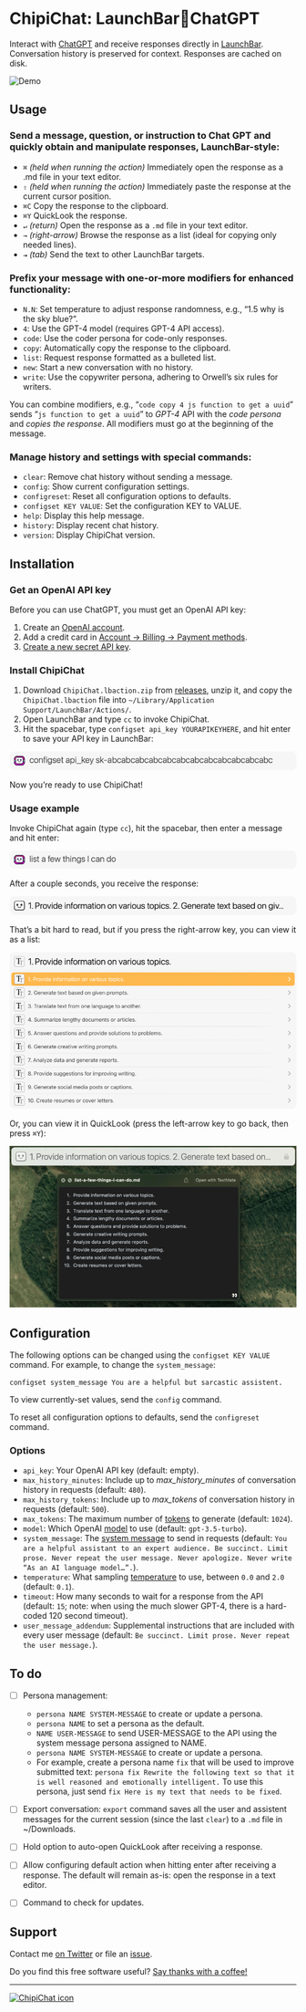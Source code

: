 # ChipiChat: LaunchBar🥂ChatGPT

Interact with [ChatGPT](https://chat.openai.com/chat) and receive responses directly in [LaunchBar](https://www.obdev.at/products/launchbar/index.html "LaunchBar 6"). Conversation history is preserved for context. Responses are cached on disk.

![Demo](https://send.strangecode.com/f/chipichat-demo-20230404.gif)


## Usage

### Send a message, question, or instruction to Chat GPT and quickly obtain and manipulate responses, LaunchBar-style:

- `⌘` *(held when running the action)* Immediately open the response as a .md file in your text editor.
- `⇧` *(held when running the action)* Immediately paste the response at the current cursor position.
-  `⌘C` Copy the response to the clipboard.
-  `⌘Y` QuickLook the response.
-  `↵` *(return)* Open the response as a `.md` file in your text editor.
-  `→` *(right-arrow)* Browse the response as a list (ideal for copying only needed lines).
-  `⇥` *(tab)* Send the text to other LaunchBar targets.

### Prefix your message with one-or-more modifiers for enhanced functionality:

-  `N.N`: Set temperature to adjust response randomness, e.g., “1.5 why is the sky blue?”.
-  `4`: Use the GPT-4 model (requires GPT-4 API access).
-  `code`: Use the coder persona for code-only responses.
-  `copy`: Automatically copy the response to the clipboard.
-  `list`: Request response formatted as a bulleted list.
-  `new`: Start a new conversation with no history.
-  `write`: Use the copywriter persona, adhering to Orwell’s six rules for writers.

You can combine modifiers, e.g., “`code copy 4 js function to get a uuid`” sends “`js function to get a uuid`” to *GPT-4* API with the *code persona* and *copies the response*. All modifiers must go at the beginning of the message.

### Manage history and settings with special commands:

- `clear`: Remove chat history without sending a message.
- `config`: Show current configuration settings.
- `configreset`: Reset all configuration options to defaults.
- `configset KEY VALUE`: Set the configuration KEY to VALUE.
- `help`: Display this help message.
- `history`: Display recent chat history.
- `version`: Display ChipiChat version.

## Installation

### Get an OpenAI API key

Before you can use ChatGPT, you must get an OpenAI API key:

1. Create an [OpenAI account](https://platform.openai.com/signup).
2. Add a credit card in [Account → Billing → Payment methods](https://platform.openai.com/account/billing/payment-methods).
3. [Create a new secret API key](https://platform.openai.com/account/api-keys).

### Install ChipiChat

1. Download `ChipiChat.lbaction.zip` from [releases](https://github.com/quinncomendant/ChipiChat.lbaction/releases), unzip it, and copy the `ChipiChat.lbaction` file into `~/Library/Application Support/LaunchBar/Actions/`.
2. Open LaunchBar and type `cc` to invoke ChipiChat. 
3. Hit the spacebar, type `configset api_key YOURAPIKEYHERE`, and hit enter to save your API key in LaunchBar:

![configset api_key yourkeyhere](docs/1-set-api-key.png)

Now you’re ready to use ChipiChat!

### Usage example

Invoke ChipiChat again (type `cc`), hit the spacebar, then enter a message and hit enter:

![Example Message](docs/2-example-message.png)

After a couple seconds, you receive the response:

![Response](docs/3-response.png)

That’s a bit hard to read, but if you press the right-arrow key, you can view it as a list:

![Response As List](docs/4-response-as-list.png)

Or, you can view it in QuickLook (press the left-arrow key to go back, then press `⌘Y`):

![Response As Quicklook](docs/5-response-as-quicklook.png)

## Configuration

The following options can be changed using the `configset KEY VALUE` command. For example, to change the `system_message`:

```
configset system_message You are a helpful but sarcastic assistent.
````

To view currently-set values, send the `config` command.

To reset all configuration options to defaults, send the `configreset` command.

### Options

- `api_key`: Your OpenAI API key (default: empty).
- `max_history_minutes`: Include up to *max_history_minutes* of conversation history in requests (default: `480`).
- `max_history_tokens`: Include up to *max_tokens* of conversation history in requests (default: `500`).
- `max_tokens`: The maximum number of [tokens](https://platform.openai.com/docs/api-reference/chat/create#chat/create-max_tokens) to generate (default: `1024`).
- `model`: Which OpenAI [model](https://platform.openai.com/docs/models/overview) to use (default: `gpt-3.5-turbo`).
- `system_message`: The [system message](https://platform.openai.com/docs/guides/chat/introduction) to send in requests (default: `You are a helpful assistant to an expert audience. Be succinct. Limit prose. Never repeat the user message. Never apologize. Never write “As an AI language model…”.`).
- `temperature`: What sampling [temperature](https://platform.openai.com/docs/api-reference/completions/create#completions/create-temperature) to use, between `0.0` and `2.0` (default: `0.1`).
- `timeout`: How many seconds to wait for a response from the API (default: `15`; note: when using the much slower GPT-4, there is a hard-coded 120 second timeout).
- `user_message_addendum`: Supplemental instructions that are included with every user message (default: `Be succinct. Limit prose. Never repeat the user message.`).

## To do

- [ ] Persona management:
    - `persona NAME SYSTEM-MESSAGE` to create or update a persona.
    - `persona NAME` to set a persona as the default.
    - `NAME USER-MESSAGE` to send USER-MESSAGE to the API using the system message persona assigned to NAME.
    - `persona NAME SYSTEM-MESSAGE` to create or update a persona.
    - For example, create a persona name `fix` that will be used to improve submitted text: `persona fix Rewrite the following text so that it is well reasoned and emotionally intelligent.` To use this persona, just send `fix Here is my text that needs to be fixed`.
- [ ] Export conversation: `export` command saves all the user and assistent messages for the current session (since the last `clear`) to a `.md` file in ~/Downloads.
- [ ] Hold option to auto-open QuickLook after receiving a response.
- [ ] Allow configuring default action when hitting enter after receiving a response. The default will remain as-is: open the response in a text editor.
- [ ] Command to check for updates.


## Support

Contact me [on Twitter](https://twitter.com/com) or file an [issue](https://github.com/quinncomendant/ChipiChat.lbaction/issues).

Do you find this free software useful? [Say thanks with a coffee!](https://ko-fi.com/strangecode)

----

[![ChipiChat icon](docs/ChipiChat.jpg)](docs/ChipiChat.jpg)
